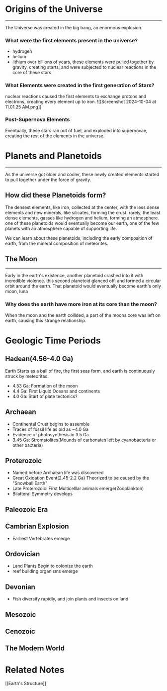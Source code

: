 # Origins of the Universe
---
The Universe was created in the big bang, an enormous explosion. 
### What were the first elements present in the universe?
- hydrogen
- helium
- lithium
over billions of years, these elements were pulled together by gravity, creating starts, and were subjected to nuclear reactions in the core of these stars

### What Elements were created in the first generation of Stars?
nuclear reactions caused the first elements to exchange protons and electrons, creating every element up to iron.
![[Screenshot 2024-10-04 at 11.01.25 AM.png]]

### Post-Supernova Elements
Eventually, these stars ran out of fuel, and exploded into supernovae, creating the rest of the elements in the universe. 

# Planets and Planetoids
---
As the universe got older and cooler, these newly created elements started to pull together under the force of gravity. 

## How did these Planetoids form?
The densest elements, like iron, collected at the center, with the less dense elements and new minerals, like silicates, forming the crust. rarely, the least dense elements, gasses like hydrogen and helium, forming an atmosphere. one of these planetoids would eventually become our earth, one of the few planets with an atmosphere capable of supporting life.

We can learn about these planetoids, including the early composition of earth, from the mineral composition of meteorites. 


## The Moon
---
Early in the earth's existence, another planetoid crashed into it with incredible violence. this second planetoid glanced off, and formed a circular orbit around the earth. That planetoid would eventually become earth's only moon, luna

### Why does the earth have more iron at its core than the moon?
When the moon and the earth collided, a part of the moons core was left on earth, causing this strange relationship.


# Geologic Time Periods

## Hadean(4.56-4.0 Ga)
Earth Starts as a ball of fire, the first seas form, and earth is continuously struck by meteorites. 
- 4.53 Ga: Formation of the moon
- 4.4 Ga: First Liquid Oceans and continents
- 4.0 Ga: Start of plate tectonics?
## Archaean
- Continental Crust begins to assemble
- Traces of fossil life as old as ~4.0 Ga
- Evidence of photosynthesis in 3.5 Ga
- 3.45 Ga: Stromatolites(Mounds of carbonates left by cyanobacteria or other bacteria)
## Proterozoic
- Named before Archaean life was discovered
- Great Oxidation Event(2.45-2.2 Ga) Theorized to be caused by the "Snowball Earth"
- Late Proterozoic: First Multicelllar animals emerge(Zooplankton)
- Bilatteral Symmetry develops
## Paleozoic Era



## Cambrian Explosion
- Earliest Vertebrates emerge

## Ordovician
- Land Plants Begin to colonize the earth
- reef building organisms emerge

## Devonian
- Fish diversify rapidly, and join plants and insects on land
## Mesozoic

## Cenozoic

## The Modern World




# Related Notes
[[Earth's Structure]]

